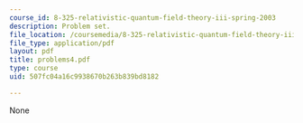 ```yaml
---
course_id: 8-325-relativistic-quantum-field-theory-iii-spring-2003
description: Problem set.
file_location: /coursemedia/8-325-relativistic-quantum-field-theory-iii-spring-2003/507fc04a16c9938670b263b839bd8182_problems4.pdf
file_type: application/pdf
layout: pdf
title: problems4.pdf
type: course
uid: 507fc04a16c9938670b263b839bd8182

---
```

None